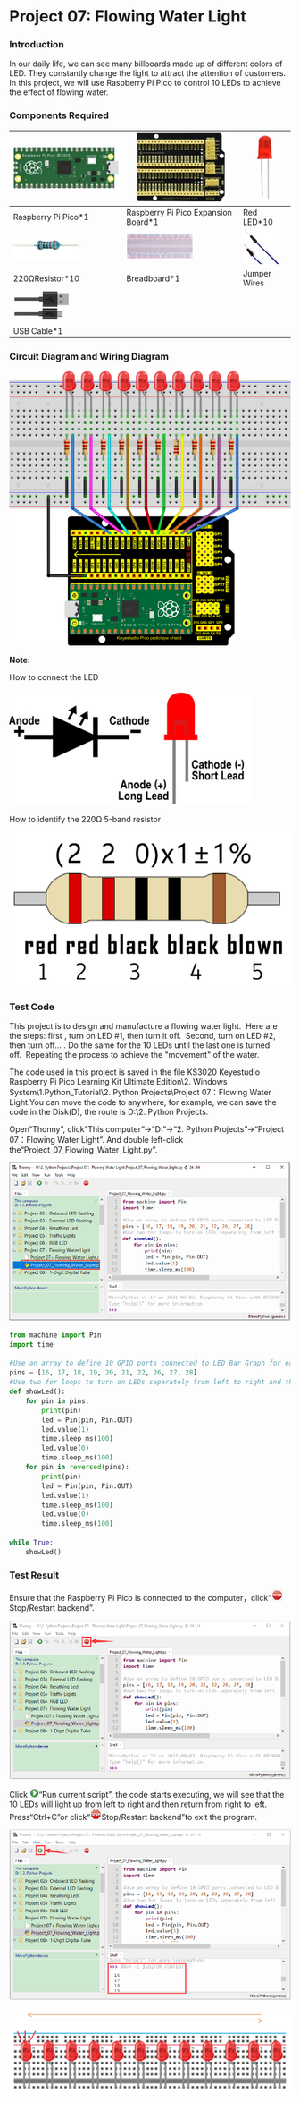 # Project 07: Flowing Water Light

### **Introduction**

In our daily life, we can see many billboards made up of different colors of LED. They constantly change the light to attract the attention of customers. In this project, we will use Raspberry Pi Pico to control 10 LEDs to achieve the effect of flowing water.

### **Components Required**

| ![img](media/wps134.png) | ![img](media/wps135.jpg)            | ![img](media/wps136.jpg) |
| ------------------------ | ----------------------------------- | ------------------------ |
| Raspberry Pi Pico*1      | Raspberry Pi Pico Expansion Board*1 | Red LED*10               |
| ![img](media/wps137.jpg) | ![img](media/wps138.jpg)            | ![img](media/wps139.jpg) |
| 220ΩResistor*10          | Breadboard*1                        | Jumper Wires             |
| ![img](media/wps140.jpg) |                                     |                          |
| USB Cable*1              |                                     |                          |

### **Circuit Diagram and Wiring Diagram**

![](/media/fc6e73a6664012c9a33262b50d6e256f.png)

**Note:**

How to connect the LED

![](/media/42ff6f405dfa128593827de5aa03e94b.png)

How to identify the 220Ω 5-band resistor

![](/media/55c0199544e9819328f6d5778f10d7d0.png)

### **Test Code**

This project is to design and manufacture a flowing water light.  Here are the steps: first , turn on LED \#1, then turn it off.  Second, turn on LED \#2, then turn off... . Do the same for the 10 LEDs until the last one is turned off.  Repeating the process to achieve the "movement" of the water.

The code used in this project is saved in the file KS3020 Keyestudio Raspberry Pi Pico Learning Kit Ultimate Edition\\2. Windows System\\1.Python\_Tutorial\\2. Python Projects\\Project 07：Flowing Water Light.You can move the code to anywhere, for example, we can save the code in the Disk(D), the route is D:\\2. Python Projects.

Open“Thonny”, click“This computer”→“D:”→“2. Python Projects”→“Project 07：Flowing Water Light”. And double left-click
the“Project\_07\_Flowing\_Water\_Light.py”.

![](/media/a923fafe77f629ea8288ec40b52a6059.png)

```python
from machine import Pin
import time

#Use an array to define 10 GPIO ports connected to LED Bar Graph for easier operation.
pins = [16, 17, 18, 19, 20, 21, 22, 26, 27, 28]
#Use two for loops to turn on LEDs separately from left to right and then back from right to left
def showLed():
    for pin in pins:
        print(pin)
        led = Pin(pin, Pin.OUT)
        led.value(1)
        time.sleep_ms(100)
        led.value(0)
        time.sleep_ms(100)        
    for pin in reversed(pins):
        print(pin)
        led = Pin(pin, Pin.OUT)
        led.value(1)
        time.sleep_ms(100)
        led.value(0)
        time.sleep_ms(100)
          
while True:
    showLed()
```

### **Test Result**

Ensure that the Raspberry Pi Pico is connected to the computer，click“![](/media/27451c8a9c13e29d02bc0f5831cfaf1f.png)Stop/Restart backend”.

![](/media/b908750521d4d2b64c55751825916a7e.png)

Click ![](/media/da852227207616ccd9aff28f19e02690.png)“Run current script”, the code starts executing, we will see that the 10 LEDs will light up from left to right and then return from right to left. Press“Ctrl+C”or click“![](/media/27451c8a9c13e29d02bc0f5831cfaf1f.png)Stop/Restart backend”to exit the program.

![](/media/c9814fae261b7f8c9d2b33938d8e6144.png)

![image-20231013142059620](media/image-20231013142059620.png)
